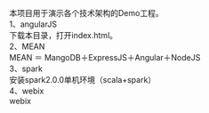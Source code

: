 本项目用于演示各个技术架构的Demo工程。  
1、angularJS  
    	下载本目录，打开index.html。  
2、MEAN  
    	MEAN ＝ MangoDB＋ExpressJS＋Angular＋NodeJS  
3、spark  
	安装spark2.0.0单机环境（scala+spark）  
4、webix  
	webix  